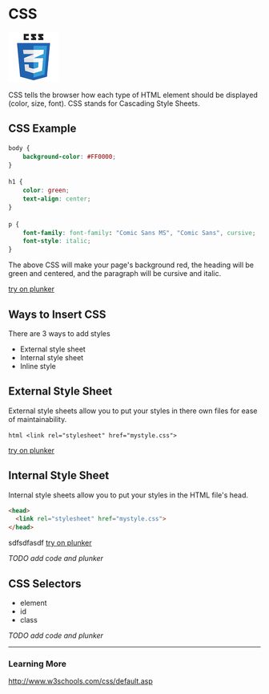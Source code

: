 # CSS

![CSS3 Logo](images/css3logo.png)

CSS tells the browser how each type of HTML element should be displayed (color, size, font).  CSS stands for Cascading Style Sheets.



## CSS Example

```css
body {
    background-color: #FF0000;
}

h1 {
    color: green;
    text-align: center;
}

p {
    font-family: font-family: "Comic Sans MS", "Comic Sans", cursive;
    font-style: italic;
}
```
The above CSS will make your page's background red, the heading will be green and centered, and the paragraph will be cursive and italic.

[try on plunker](http://plnkr.co/edit/0mIhNvQ8fGF0VWvpgnNo?p=preview)







## Ways to Insert CSS
There are 3 ways to add styles
* External style sheet
* Internal style sheet
* Inline style


## External Style Sheet
External style sheets allow you to put your styles in there own files for ease of maintainability.

```html <link rel="stylesheet" href="mystyle.css">```

[try on plunker](http://plnkr.co/edit/fen6KwOWV1ghucIlOomw?p=preview)

## Internal Style Sheet
Internal style sheets allow you to put your styles in the HTML file's head.

```html
<head>
  <link rel="stylesheet" href="mystyle.css">
</head>
```
sdfsdfasdf
[try on plunker](TODO)

*TODO add code and plunker*
 

## CSS Selectors
* element
* id
* class

*TODO add code and plunker*




---
### Learning More
http://www.w3schools.com/css/default.asp